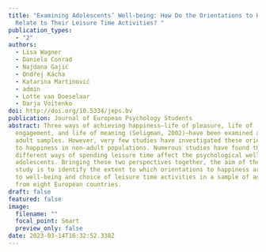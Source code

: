 ```yaml
---
title: "Examining Adolescents’ Well-being: How Do the Orientations to Happiness
  Relate to Their Leisure Time Activities? "
publication_types:
  - "2"
authors:
  - Lisa Wagner
  - Daniela Conrad
  - Najdana Gajić
  - Ondřej Kácha
  - Katarina Martinović
  - admin
  - Lotte van Doeselaar
  - Darja Voitenko
doi: http://doi.org/10.5334/jeps.bv
publication: Journal of European Psychology Students
abstract: Three ways of achieving happiness—life of pleasure, life of
  engagement, and life of meaning (Seligman, 2002)—have been examined among
  adult samples. However, very few studies have investigated these orientations
  to happiness in non-adult populations. Numerous studies have found that
  different ways of spending leisure time affect the psychological well-being of
  adolescents. Bringing these two perspectives together, the aim of the present
  study is to identify the extent to which orientations to happiness are related
  to well-being and choice of leisure time activities in a sample of adolescents
  from eight European countries.
draft: false
featured: false
image:
  filename: ""
  focal_point: Smart
  preview_only: false
date: 2023-03-14T16:32:52.338Z
---
```

